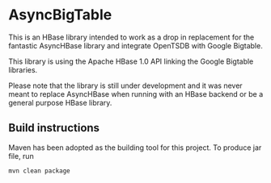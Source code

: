 # AsyncBigTable 

This is an HBase library intended to work as a drop in replacement for the
fantastic AsyncHBase library and integrate OpenTSDB with Google Bigtable.

This library is using the Apache HBase 1.0 API linking the Google Bigtable
libraries.

Please note that the library is still under development and it was never meant
to replace AsyncHBase when running with an HBase backend or be a general
purpose HBase library.


## Build instructions


Maven has been adopted as the building tool for this project. To produce jar file, run 

    mvn clean package


